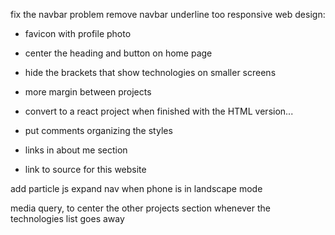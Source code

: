 fix the navbar problem
remove navbar underline too
responsive web design:

- favicon with profile photo
- center the heading and button on home page

- hide the brackets that show technologies on smaller screens
- more margin between projects
- convert to a react project when finished with the HTML version...
- put comments organizing the styles
- links in about me section
- link to source for this website

add particle js
expand nav when phone is in landscape mode

media query, to center the other projects section whenever the technologies list goes away
